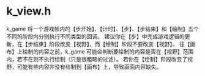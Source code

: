 
# k_view.h

k_game 将一个游戏帧内的【步开始】、【计时】、【步】、【步结束】和【绘制】五个不同的阶段内分别执行不同类型的回调。
建议你在【步】中完成游戏逻辑的更新，在【步结束】阶段改变【视野】，而【绘制】阶段不要改变【视野】。
往【画布】上绘制的内容之前，k_game 可能会判断要绘制的内容是否在【视野】范围内，若不在则不执行绘制（只是很粗略的过滤）。
若你在【绘制】阶段改变了视野，可能有些内容并没有绘制到【画布】上，导致画面内容缺失。
